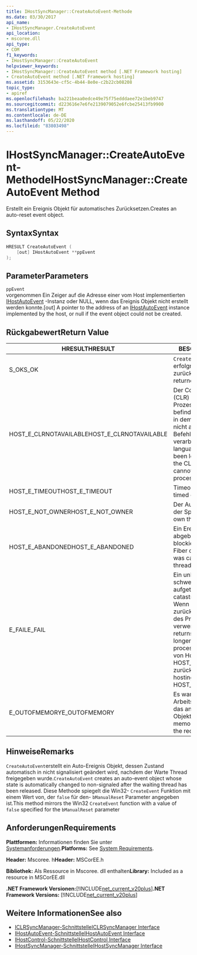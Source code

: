 ```yaml
---
title: IHostSyncManager::CreateAutoEvent-Methode
ms.date: 03/30/2017
api_name:
- IHostSyncManager.CreateAutoEvent
api_location:
- mscoree.dll
api_type:
- COM
f1_keywords:
- IHostSyncManager::CreateAutoEvent
helpviewer_keywords:
- IHostSyncManager::CreateAutoEvent method [.NET Framework hosting]
- CreateAutoEvent method [.NET Framework hosting]
ms.assetid: 3153643e-cf5c-4b44-8e0e-c2b22cb08208
topic_type:
- apiref
ms.openlocfilehash: ba221beaa0edce49e75f75edddaee72e1beb9747
ms.sourcegitcommit: d223616e7e6fe2139079052e6fcbe25413fb9900
ms.translationtype: MT
ms.contentlocale: de-DE
ms.lasthandoff: 05/22/2020
ms.locfileid: "83803498"
---
```

# <a name="ihostsyncmanagercreateautoevent-method"></a><span data-ttu-id="f174a-102">IHostSyncManager::CreateAutoEvent-Methode</span><span class="sxs-lookup"><span data-stu-id="f174a-102">IHostSyncManager::CreateAutoEvent Method</span></span>
<span data-ttu-id="f174a-103">Erstellt ein Ereignis Objekt für automatisches Zurücksetzen.</span><span class="sxs-lookup"><span data-stu-id="f174a-103">Creates an auto-reset event object.</span></span>  
  
## <a name="syntax"></a><span data-ttu-id="f174a-104">Syntax</span><span class="sxs-lookup"><span data-stu-id="f174a-104">Syntax</span></span>  
  
```cpp  
HRESULT CreateAutoEvent (  
    [out] IHostAutoEvent **ppEvent  
);  
```  
  
## <a name="parameters"></a><span data-ttu-id="f174a-105">Parameter</span><span class="sxs-lookup"><span data-stu-id="f174a-105">Parameters</span></span>  
 `ppEvent`  
 <span data-ttu-id="f174a-106">vorgenommen Ein Zeiger auf die Adresse einer vom Host implementierten [IHostAutoEvent](ihostautoevent-interface.md) -Instanz oder NULL, wenn das Ereignis Objekt nicht erstellt werden konnte.</span><span class="sxs-lookup"><span data-stu-id="f174a-106">[out] A pointer to the address of an [IHostAutoEvent](ihostautoevent-interface.md) instance implemented by the host, or null if the event object could not be created.</span></span>  
  
## <a name="return-value"></a><span data-ttu-id="f174a-107">Rückgabewert</span><span class="sxs-lookup"><span data-stu-id="f174a-107">Return Value</span></span>  
  
|<span data-ttu-id="f174a-108">HRESULT</span><span class="sxs-lookup"><span data-stu-id="f174a-108">HRESULT</span></span>|<span data-ttu-id="f174a-109">BESCHREIBUNG</span><span class="sxs-lookup"><span data-stu-id="f174a-109">Description</span></span>|  
|-------------|-----------------|  
|<span data-ttu-id="f174a-110">S_OK</span><span class="sxs-lookup"><span data-stu-id="f174a-110">S_OK</span></span>|<span data-ttu-id="f174a-111">`CreateAutoEvent`wurde erfolgreich zurückgegeben.</span><span class="sxs-lookup"><span data-stu-id="f174a-111">`CreateAutoEvent` returned successfully.</span></span>|  
|<span data-ttu-id="f174a-112">HOST_E_CLRNOTAVAILABLE</span><span class="sxs-lookup"><span data-stu-id="f174a-112">HOST_E_CLRNOTAVAILABLE</span></span>|<span data-ttu-id="f174a-113">Der Common Language Runtime (CLR) wurde nicht in einen Prozess geladen, oder die CLR befindet sich in einem Zustand, in dem Sie verwalteten Code nicht ausführen oder den-Befehl nicht erfolgreich verarbeiten kann.</span><span class="sxs-lookup"><span data-stu-id="f174a-113">The common language runtime (CLR) has not been loaded into a process, or the CLR is in a state in which it cannot run managed code or process the call successfully.</span></span>|  
|<span data-ttu-id="f174a-114">HOST_E_TIMEOUT</span><span class="sxs-lookup"><span data-stu-id="f174a-114">HOST_E_TIMEOUT</span></span>|<span data-ttu-id="f174a-115">Timeout des Aufrufes.</span><span class="sxs-lookup"><span data-stu-id="f174a-115">The call timed out.</span></span>|  
|<span data-ttu-id="f174a-116">HOST_E_NOT_OWNER</span><span class="sxs-lookup"><span data-stu-id="f174a-116">HOST_E_NOT_OWNER</span></span>|<span data-ttu-id="f174a-117">Der Aufrufer ist nicht Besitzer der Sperre.</span><span class="sxs-lookup"><span data-stu-id="f174a-117">The caller does not own the lock.</span></span>|  
|<span data-ttu-id="f174a-118">HOST_E_ABANDONED</span><span class="sxs-lookup"><span data-stu-id="f174a-118">HOST_E_ABANDONED</span></span>|<span data-ttu-id="f174a-119">Ein Ereignis wurde abgebrochen, während ein blockierter Thread oder eine Fiber darauf wartete.</span><span class="sxs-lookup"><span data-stu-id="f174a-119">An event was canceled while a blocked thread or fiber was waiting on it.</span></span>|  
|<span data-ttu-id="f174a-120">E_FAIL</span><span class="sxs-lookup"><span data-stu-id="f174a-120">E_FAIL</span></span>|<span data-ttu-id="f174a-121">Ein unbekannter schwerwiegender Fehler ist aufgetreten.</span><span class="sxs-lookup"><span data-stu-id="f174a-121">An unknown catastrophic failure occurred.</span></span> <span data-ttu-id="f174a-122">Wenn eine Methode E_FAIL zurückgibt, ist die CLR innerhalb des Prozesses nicht mehr verwendbar.</span><span class="sxs-lookup"><span data-stu-id="f174a-122">When a method returns E_FAIL, the CLR is no longer usable within the process.</span></span> <span data-ttu-id="f174a-123">Nachfolgende Aufrufe von Hostingmethoden geben HOST_E_CLRNOTAVAILABLE zurück.</span><span class="sxs-lookup"><span data-stu-id="f174a-123">Subsequent calls to hosting methods return HOST_E_CLRNOTAVAILABLE.</span></span>|  
|<span data-ttu-id="f174a-124">E_OUTOFMEMORY</span><span class="sxs-lookup"><span data-stu-id="f174a-124">E_OUTOFMEMORY</span></span>|<span data-ttu-id="f174a-125">Es war nicht genügend Arbeitsspeicher verfügbar, um das angeforderte Ereignis Objekt zu erstellen.</span><span class="sxs-lookup"><span data-stu-id="f174a-125">Not enough memory was available to create the requested event object.</span></span>|  
  
## <a name="remarks"></a><span data-ttu-id="f174a-126">Hinweise</span><span class="sxs-lookup"><span data-stu-id="f174a-126">Remarks</span></span>  
 <span data-ttu-id="f174a-127">`CreateAutoEvent`erstellt ein Auto-Ereignis Objekt, dessen Zustand automatisch in nicht signalisiert geändert wird, nachdem der Warte Thread freigegeben wurde.</span><span class="sxs-lookup"><span data-stu-id="f174a-127">`CreateAutoEvent` creates an auto-event object whose state is automatically changed to non-signaled after the waiting thread has been released.</span></span> <span data-ttu-id="f174a-128">Diese Methode spiegelt die Win32- `CreateEvent` Funktion mit einem Wert von, der `false` für den- `bManualReset` Parameter angegeben ist.</span><span class="sxs-lookup"><span data-stu-id="f174a-128">This method mirrors the Win32 `CreateEvent` function with a value of `false` specified for the `bManualReset` parameter</span></span>  
  
## <a name="requirements"></a><span data-ttu-id="f174a-129">Anforderungen</span><span class="sxs-lookup"><span data-stu-id="f174a-129">Requirements</span></span>  
 <span data-ttu-id="f174a-130">**Plattformen:** Informationen finden Sie unter [Systemanforderungen](../../get-started/system-requirements.md).</span><span class="sxs-lookup"><span data-stu-id="f174a-130">**Platforms:** See [System Requirements](../../get-started/system-requirements.md).</span></span>  
  
 <span data-ttu-id="f174a-131">**Header:** Mscoree. h</span><span class="sxs-lookup"><span data-stu-id="f174a-131">**Header:** MSCorEE.h</span></span>  
  
 <span data-ttu-id="f174a-132">**Bibliothek:** Als Ressource in Mscoree. dll enthalten</span><span class="sxs-lookup"><span data-stu-id="f174a-132">**Library:** Included as a resource in MSCorEE.dll</span></span>  
  
 <span data-ttu-id="f174a-133">**.NET Framework Versionen:**[!INCLUDE[net_current_v20plus](../../../../includes/net-current-v20plus-md.md)]</span><span class="sxs-lookup"><span data-stu-id="f174a-133">**.NET Framework Versions:** [!INCLUDE[net_current_v20plus](../../../../includes/net-current-v20plus-md.md)]</span></span>  
  
## <a name="see-also"></a><span data-ttu-id="f174a-134">Weitere Informationen</span><span class="sxs-lookup"><span data-stu-id="f174a-134">See also</span></span>

- [<span data-ttu-id="f174a-135">ICLRSyncManager-Schnittstelle</span><span class="sxs-lookup"><span data-stu-id="f174a-135">ICLRSyncManager Interface</span></span>](iclrsyncmanager-interface.md)
- [<span data-ttu-id="f174a-136">IHostAutoEvent-Schnittstelle</span><span class="sxs-lookup"><span data-stu-id="f174a-136">IHostAutoEvent Interface</span></span>](ihostautoevent-interface.md)
- [<span data-ttu-id="f174a-137">IHostControl-Schnittstelle</span><span class="sxs-lookup"><span data-stu-id="f174a-137">IHostControl Interface</span></span>](ihostcontrol-interface.md)
- [<span data-ttu-id="f174a-138">IHostSyncManager-Schnittstelle</span><span class="sxs-lookup"><span data-stu-id="f174a-138">IHostSyncManager Interface</span></span>](ihostsyncmanager-interface.md)
